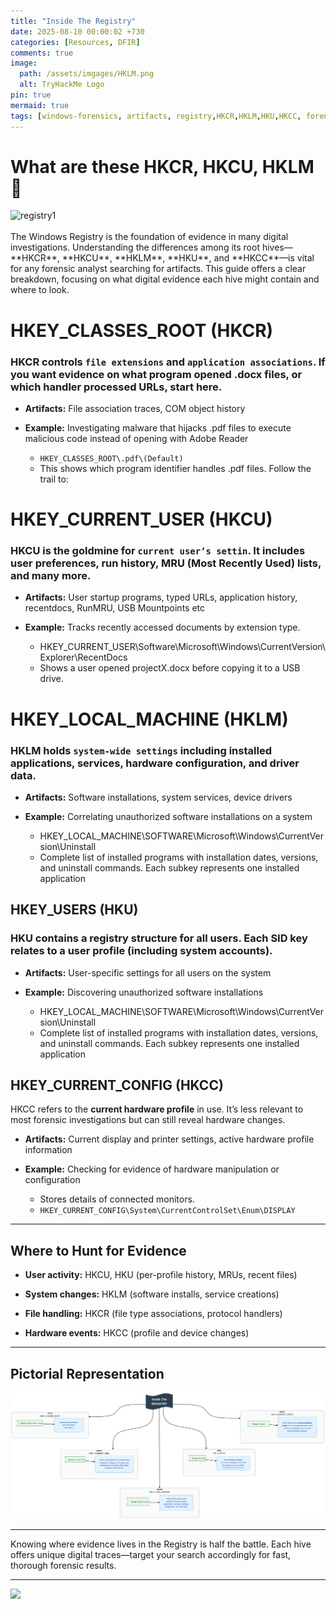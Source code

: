 ```yaml
---
title: "Inside The Registry"
date: 2025-08-10 00:00:02 +730
categories: [Resources, DFIR]
comments: true
image:
  path: /assets/imgages/HKLM.png
  alt: TryHackMe Logo
pin: true
mermaid: true
tags: [windows-forensics, artifacts, registry,HKCR,HKLM,HKU,HKCC, forensics,] # TAG names should always be lowercase
---
```

# What are these HKCR, HKCU, HKLM 💭

<img width="1536" height="1024" alt="registry1" src="https://github.com/user-attachments/assets/f0c5cc15-f094-462a-b598-6e1b6b270860" />
<br><br>
The Windows Registry is the foundation of evidence in many digital investigations. Understanding the differences among its root hives—**HKCR**, **HKCU**, **HKLM**, **HKU**, and **HKCC**—is vital for any forensic analyst searching for artifacts. This guide offers a clear breakdown, focusing on what digital evidence each hive might contain and where to look.


#  HKEY_CLASSES_ROOT (HKCR)

### HKCR controls `file extensions` and `application associations`. If you want evidence on what program opened .docx files, or which handler processed URLs, start here.

-   **Artifacts:** File association traces, COM object history
    
-   **Example:** Investigating malware that hijacks .pdf files to execute malicious code instead of opening with Adobe Reader
	- `HKEY_CLASSES_ROOT\.pdf\(Default)`    
	- This shows which program identifier handles .pdf files. Follow the trail to:


# HKEY_CURRENT_USER (HKCU)

### HKCU is the goldmine for `current user’s settin`. It includes user preferences, run history, MRU (Most Recently Used) lists, and many more.

-   **Artifacts:** User startup programs, typed URLs, application history, recentdocs, RunMRU, USB Mountpoints etc
    
-   **Example:** Tracks recently accessed documents by extension type.
	- HKEY_CURRENT_USER\Software\Microsoft\Windows\CurrentVersion\Explorer\RecentDocs
	- Shows a user opened projectX.docx before copying it to a USB drive.
    

# HKEY_LOCAL_MACHINE (HKLM)

### HKLM holds `system-wide settings` including installed applications, services, hardware configuration, and driver data.

-   **Artifacts:** Software installations, system services, device drivers
    
-   **Example:** Correlating unauthorized software installations on a system
	- HKEY_LOCAL_MACHINE\SOFTWARE\Microsoft\Windows\CurrentVersion\Uninstall
	- Complete list of installed programs with installation dates, versions, and uninstall commands. Each subkey represents one installed application
    

## HKEY_USERS (HKU)

### HKU contains a registry structure for **all users**. Each SID key relates to a user profile (including system accounts).

-   **Artifacts:** User-specific settings for all users on the system
    
-   **Example:** Discovering unauthorized software installations
	- HKEY_LOCAL_MACHINE\SOFTWARE\Microsoft\Windows\CurrentVersion\Uninstall
	- Complete list of installed programs with installation dates, versions, and uninstall commands. Each subkey represents one installed application

    

## HKEY_CURRENT_CONFIG (HKCC)

HKCC refers to the **current hardware profile** in use. It’s less relevant to most forensic investigations but can still reveal hardware changes.

-   **Artifacts:** Current display and printer settings, active hardware profile information
    
-   **Example:** Checking for evidence of hardware manipulation or configuration 
	- Stores details of connected monitors.
	- `HKEY_CURRENT_CONFIG\System\CurrentControlSet\Enum\DISPLAY`
    

----------

## Where to Hunt for Evidence

-   **User activity:** HKCU, HKU (per-profile history, MRUs, recent files)
    
-   **System changes:** HKLM (software installs, service creations)
    
-   **File handling:** HKCR (file type associations, protocol handlers)
    
-   **Hardware events:** HKCC (profile and device changes)
    

----------

## Pictorial Representation
![](/assets/images/insidetheregistry.png)

----------

Knowing where evidence lives in the Registry is half the battle. Each hive offers unique digital traces—target your search accordingly for fast, thorough forensic results.


---

![](https://media.giphy.com/media/DAtJCG1t3im1G/giphy.gif)
